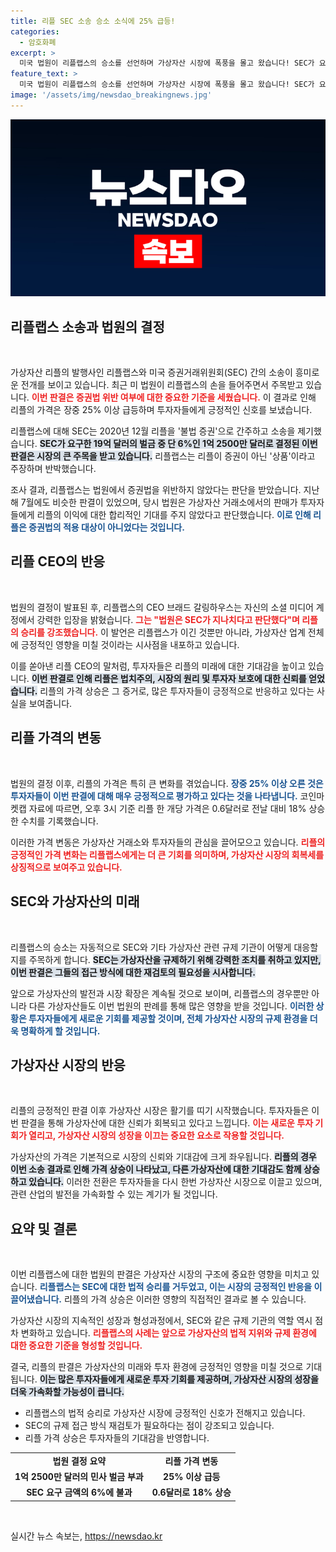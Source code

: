 ```yaml
---
title: 리플 SEC 소송 승소 소식에 25% 급등!
categories:
  - 암호화폐
excerpt: >
  미국 법원이 리플랩스의 승소를 선언하며 가상자산 시장에 폭풍을 몰고 왔습니다! SEC가 요구한 벌금의 6%인 1억 2500만 달러로 가격이 25% 급등. 리플의 미래는 밝아질까요? 클릭해 자세한 내용을 확인하세요!
feature_text: >
  미국 법원이 리플랩스의 승소를 선언하며 가상자산 시장에 폭풍을 몰고 왔습니다! SEC가 요구한 벌금의 6%인 1억 2500만 달러로 가격이 25% 급등. 리플의 미래는 밝아질까요? 클릭해 자세한 내용을 확인하세요!
image: '/assets/img/newsdao_breakingnews.jpg'
---
```


<p><img src="/assets/img/newsdao_breakingnews.jpg" alt="ranknews 속보" /></p>

<h2 data-ke-size="size26">리플랩스 소송과 법원의 결정</h2>

<p data-ke-size="size16">&nbsp;</p>

<p>가상자산 리플의 발행사인 리플랩스와 미국 증권거래위원회(SEC) 간의 소송이 흥미로운 전개를 보이고 있습니다. 최근 미 법원이 리플랩스의 손을 들어주면서 주목받고 있습니다. <b><span style="color: #ee2323;">이번 판결은 증권법 위반 여부에 대한 중요한 기준을 세웠습니다.</span></b> 이 결과로 인해 리플의 가격은 장중 25% 이상 급등하며 투자자들에게 긍정적인 신호를 보냈습니다. </p>

<p>리플랩스에 대해 SEC는 2020년 12월 리플을 '불법 증권'으로 간주하고 소송을 제기했습니다. <b><span style="background-color: #21538527;">SEC가 요구한 19억 달러의 벌금 중 단 6%인 1억 2500만 달러로 결정된 이번 판결은 시장의 큰 주목을 받고 있습니다.</span></b> 리플랩스는 리플이 증권이 아닌 '상품'이라고 주장하며 반박했습니다.</p>

<p>조사 결과, 리플랩스는 법원에서 증권법을 위반하지 않았다는 판단을 받았습니다. 지난해 7월에도 비슷한 판결이 있었으며, 당시 법원은 가상자산 거래소에서의 판매가 투자자들에게 리플의 이익에 대한 합리적인 기대를 주지 않았다고 판단했습니다. <b><span style="color: #1a5490;">이로 인해 리플은 증권법의 적용 대상이 아니었다는 것입니다.</span></b></p>

<h2 data-ke-size="size26">리플 CEO의 반응</h2>

<p data-ke-size="size16">&nbsp;</p>

<p>법원의 결정이 발표된 후, 리플랩스의 CEO 브래드 갈링하우스는 자신의 소셜 미디어 계정에서 강력한 입장을 밝혔습니다. <b><span style="color: #ee2323;">그는 "법원은 SEC가 지나치다고 판단했다"며 리플의 승리를 강조했습니다.</span></b> 이 발언은 리플랩스가 이긴 것뿐만 아니라, 가상자산 업계 전체에 긍정적인 영향을 미칠 것이라는 시사점을 내포하고 있습니다.</p>

<p>이를 쏟아낸 리플 CEO의 말처럼, 투자자들은 리플의 미래에 대한 기대감을 높이고 있습니다. <b><span style="background-color: #21538527;">이번 판결로 인해 리플은 법치주의, 시장의 원리 및 투자자 보호에 대한 신뢰를 얻었습니다.</span></b> 리플의 가격 상승은 그 증거로, 많은 투자자들이 긍정적으로 반응하고 있다는 사실을 보여줍니다.</p>

<h2 data-ke-size="size26">리플 가격의 변동</h2>

<p data-ke-size="size16">&nbsp;</p>

<p>법원의 결정 이후, 리플의 가격은 특히 큰 변화를 겪었습니다. <b><span style="color: #1a5490;">장중 25% 이상 오른 것은 투자자들이 이번 판결에 대해 매우 긍정적으로 평가하고 있다는 것을 나타냅니다.</span></b> 코인마켓캡 자료에 따르면, 오후 3시 기준 리플 한 개당 가격은 0.6달러로 전날 대비 18% 상승한 수치를 기록했습니다. </p>

<p>이러한 가격 변동은 가상자산 거래소와 투자자들의 관심을 끌어모으고 있습니다. <b><span style="color: #ee2323;">리플의 긍정적인 가격 변화는 리플랩스에게는 더 큰 기회를 의미하며, 가상자산 시장의 회복세를 상징적으로 보여주고 있습니다.</span></b> </p>

<h2 data-ke-size="size26">SEC와 가상자산의 미래</h2>

<p data-ke-size="size16">&nbsp;</p>

<p>리플랩스의 승소는 자동적으로 SEC와 기타 가상자산 관련 규제 기관이 어떻게 대응할지를 주목하게 합니다. <b><span style="background-color: #21538527;">SEC는 가상자산을 규제하기 위해 강력한 조치를 취하고 있지만, 이번 판결은 그들의 접근 방식에 대한 재검토의 필요성을 시사합니다.</span></b> </p>

<p>앞으로 가상자산의 발전과 시장 확장은 계속될 것으로 보이며, 리플랩스의 경우뿐만 아니라 다른 가상자산들도 이번 법원의 판례를 통해 많은 영향을 받을 것입니다. <b><span style="color: #1a5490;">이러한 상황은 투자자들에게 새로운 기회를 제공할 것이며, 전체 가상자산 시장의 규제 환경을 더욱 명확하게 할 것입니다.</span></b> </p>

<h2 data-ke-size="size26">가상자산 시장의 반응</h2>

<p data-ke-size="size16">&nbsp;</p>

<p>리플의 긍정적인 판결 이후 가상자산 시장은 활기를 띠기 시작했습니다. 투자자들은 이번 판결을 통해 가상자산에 대한 신뢰가 회복되고 있다고 느낍니다. <b><span style="color: #ee2323;">이는 새로운 투자 기회가 열리고, 가상자산 시장의 성장을 이끄는 중요한 요소로 작용할 것입니다.</span></b> </p>

<p>가상자산의 가격은 기본적으로 시장의 신뢰와 기대감에 크게 좌우됩니다. <b><span style="background-color: #21538527;">리플의 경우 이번 소송 결과로 인해 가격 상승이 나타났고, 다른 가상자산에 대한 기대감도 함께 상승하고 있습니다.</span></b> 이러한 전환은 투자자들을 다시 한번 가상자산 시장으로 이끌고 있으며, 관련 산업의 발전을 가속화할 수 있는 계기가 될 것입니다.</p>

<h2 data-ke-size="size26">요약 및 결론</h2>

<p data-ke-size="size16">&nbsp;</p>

<p>이번 리플랩스에 대한 법원의 판결은 가상자산 시장의 구조에 중요한 영향을 미치고 있습니다. <b><span style="color: #1a5490;">리플랩스는 SEC에 대한 법적 승리를 거두었고, 이는 시장의 긍정적인 반응을 이끌어냈습니다.</span></b> 리플의 가격 상승은 이러한 영향의 직접적인 결과로 볼 수 있습니다.</p>

<p>가상자산 시장의 지속적인 성장과 형성과정에서, SEC와 같은 규제 기관의 역할 역시 점차 변화하고 있습니다. <b><span style="color: #ee2323;">리플랩스의 사례는 앞으로 가상자산의 법적 지위와 규제 환경에 대한 중요한 기준을 형성할 것입니다.</span></b> </p>

<p>결국, 리플의 판결은 가상자산의 미래와 투자 환경에 긍정적인 영향을 미칠 것으로 기대됩니다. <b><span style="background-color: #21538527;">이는 많은 투자자들에게 새로운 투자 기회를 제공하며, 가상자산 시장의 성장을 더욱 가속화할 가능성이 큽니다.</span></b> </p>

<ul>
<li>리플랩스의 법적 승리로 가상자산 시장에 긍정적인 신호가 전해지고 있습니다.</li>
<li>SEC의 규제 접근 방식 재검토가 필요하다는 점이 강조되고 있습니다.</li>
<li>리플 가격 상승은 투자자들의 기대감을 반영합니다.</li>
</ul>

<table style="width: 100%;">
<tr>
<td style="text-align: center; height: 17px;"><b>법원 결정 요약</b></td>
<td style="text-align: center; height: 17px;"><b>리플 가격 변동</b></td>
</tr>
<tr>
<td style="text-align: center; height: 17px;"><b>1억 2500만 달러의 민사 벌금 부과</b></td>
<td style="text-align: center; height: 17px;"><b>25% 이상 급등</b></td>
</tr>
<tr>
<td style="text-align: center; height: 17px;"><b>SEC 요구 금액의 6%에 불과</b></td>
<td style="text-align: center; height: 17px;"><b>0.6달러로 18% 상승</b></td>
</tr>
</table>

<p data-ke-size="size16">&nbsp;</p>
실시간 뉴스 속보는, <a href="https://newsdao.kr" rel="dofollow">https://newsdao.kr</a>



